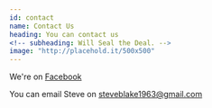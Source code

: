 ```yaml
---
id: contact
name: Contact Us
heading: You can contact us
<!-- subheading: Will Seal the Deal. -->
image: "http://placehold.it/500x500"
---
```


We're on [Facebook](https://www.facebook.com/theoldtimewasters/)

You can email Steve on [steveblake1963@gmail.com](mailto:steveblake1963@gmail.com)